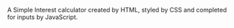 A Simple Interest calculator created by HTML, styled by CSS and completed for inputs by JavaScript.
